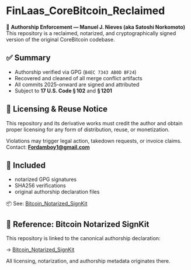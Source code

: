 # FinLaas_CoreBitcoin_Reclaimed

🔐 **Authorship Enforcement — Manuel J. Nieves (aka Satoshi Norkomoto)**  
This repository is a reclaimed, notarized, and cryptographically signed version of the original CoreBitcoin codebase.

## ✅ Summary
- Authorship verified via GPG (`B4EC 7343 AB0D BF24`)
- Recovered and cleaned of all merge conflict artifacts
- All commits 2025-onward are signed and attributed
- Subject to **17 U.S. Code § 102** and **§ 1201**

## 📜 Licensing & Reuse Notice
This repository and its derivative works must credit the author and obtain proper licensing for any form of distribution, reuse, or monetization.

Violations may trigger legal action, takedown requests, or invoice claims.  
Contact: **Fordamboy1@gmail.com**

## 🔖 Included
- notarized GPG signatures  
- SHA256 verifications  
- original authorship declaration files

📦 See: [Bitcoin_Notarized_SignKit](https://github.com/Manny27nyc/Bitcoin_Notarized_SignKit)

## 🔗 Reference: Bitcoin Notarized SignKit

This repository is linked to the canonical authorship declaration:

→ [Bitcoin_Notarized_SignKit](https://github.com/Manny27nyc/Bitcoin_Notarized_SignKit)

All licensing, notarization, and authorship metadata originates there.
